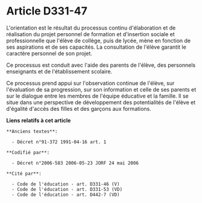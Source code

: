 # Article D331-47

L'orientation est le résultat du processus continu d'élaboration et de réalisation du projet personnel de formation et
d'insertion sociale et professionnelle que l'élève de collège, puis de lycée, mène en fonction de ses aspirations et de ses
capacités. La consultation de l'élève garantit le caractère personnel de son projet.

Ce processus est conduit avec l'aide des parents de l'élève, des personnels enseignants et de l'établissement scolaire.

Ce processus prend appui sur l'observation continue de l'élève, sur l'évaluation de sa progression, sur son information et
celle de ses parents et sur le dialogue entre les membres de l'équipe éducative et la famille. Il se situe dans une
perspective de développement des potentialités de l'élève et d'égalité d'accès des filles et des garçons aux formations.

**Liens relatifs à cet article**

	**Anciens textes**:

	  - Décret n°91-372 1991-04-16 art. 1

	**Codifié par**:

	  - Décret n°2006-583 2006-05-23 JORF 24 mai 2006

	**Cité par**:

	  - Code de l'éducation - art. D331-46 (V)
	  - Code de l'éducation - art. D331-53 (VD)
	  - Code de l'éducation - art. D442-7 (VD)
